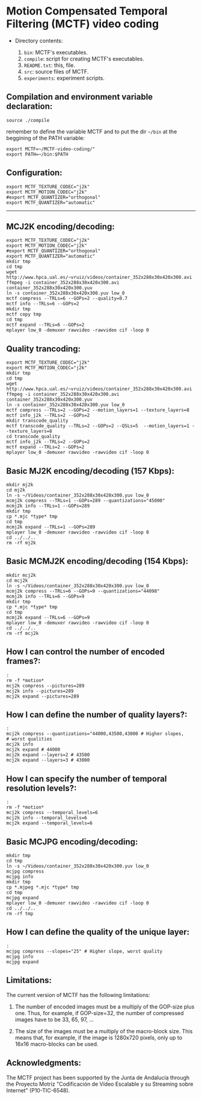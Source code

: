 # Motion Compensated Temporal Filtering (MCTF) video coding

* Directory contents:

  1. `bin`: MCTF's executables.
  2. `compile`: script for creating MCTF's executables.
  3. `README.txt`: this, file.
  4. `src`: source files of MCTF.
  5. `experiments`: experiment scripts.

## Compilation and environment variable declaration:

  ```
  source ./compile
  ```

remember to define the variable MCTF and to put the dir `~/bin` at the
beggining of the PATH variable:

  ```
  export MCTF=~/MCTF-video-coding/"
  export PATH=~/bin:$PATH
  ```
  
## Configuration:

```
export MCTF_TEXTURE_CODEC="j2k"
export MCTF_MOTION_CODEC="j2k"
#export MCTF_QUANTIZER="orthogonal"
export MCTF_QUANTIZER="automatic"
```

--------------


## MCJ2K encoding/decoding:

```
export MCTF_TEXTURE_CODEC="j2k"
export MCTF_MOTION_CODEC="j2k"
#export MCTF_QUANTIZER="orthogonal"
export MCTF_QUANTIZER="automatic"
mkdir tmp
cd tmp
wget http://www.hpca.ual.es/~vruiz/videos/container_352x288x30x420x300.avi
ffmpeg -i container_352x288x30x420x300.avi container_352x288x30x420x300.yuv
ln -s container_352x288x30x420x300.yuv low_0
mctf compress --TRLs=6 --GOPs=2 --quality=0.7
mctf info --TRLs=6 --GOPs=2
mkdir tmp
mctf copy tmp
cd tmp
mctf expand --TRLs=6 --GOPs=2
mplayer low_0 -demuxer rawvideo -rawvideo cif -loop 0
```

## Quality trancoding:

  ```
  export MCTF_TEXTURE_CODEC="j2k"
  export MCTF_MOTION_CODEC="j2k"
  mkdir tmp
  cd tmp
  wget http://www.hpca.ual.es/~vruiz/videos/container_352x288x30x420x300.avi
  ffmpeg -i container_352x288x30x420x300.avi container_352x288x30x420x300.yuv
  ln -s container_352x288x30x420x300.yuv low_0
  mctf compress --TRLs=2 --GOPs=2 --motion_layers=1 --texture_layers=8
  mctf info_j2k --TRLs=2 --GOPs=2
  mkdir transcode_quality
  mctf transcode_quality --TRLs=2 --GOPs=2 --QSLs=5  --motion_layers=1 --texture_layers=8
  cd transcode_quality
  mctf info_j2k --TRLs=2 --GOPs=2
  mctf expand --TRLs=2 --GOPs=2
  mplayer low_0 -demuxer rawvideo -rawvideo cif -loop 0
  ```
   
## Basic MJ2K encoding/decoding (157 Kbps):

  ```
  mkdir mj2k
  cd mj2k
  ln -s ~/Videos/container_352x288x30x420x300.yuv low_0
  mcmj2k compress --TRLs=1 --GOPs=289 --quantizations="45000"
  mcmj2k info --TRLs=1 --GOPs=289
  mkdir tmp
  cp *.mjc *type* tmp
  cd tmp
  mcmj2k expand --TRLs=1 --GOPs=289
  mplayer low_0 -demuxer rawvideo -rawvideo cif -loop 0
  cd ../../..
  rm -rf mj2k
  ```
  
## Basic MCMJ2K encoding/decoding (154 Kbps):

  ```
  mkdir mcj2k
  cd mcj2k
  ln -s ~/Videos/container_352x288x30x420x300.yuv low_0
  mcmj2k compress --TRLs=6 --GOPs=9 --quantizations="44098"
  mcmj2k info --TRLs=6 --GOPs=9
  mkdir tmp
  cp *.mjc *type* tmp
  cd tmp
  mcmj2k expand --TRLs=6 --GOPs=9
  mplayer low_0 -demuxer rawvideo -rawvideo cif -loop 0
  cd ../../..
  rm -rf mcj2k
  ```
  
## How I can control the number of encoded frames?:

   ```
   :
   rm -f *motion*
   mcj2k compress --pictures=289
   mcj2k info --pictures=289
   mcj2k expand --pictures=289
   ```
   
## How I can define the number of quality layers?:

   ```
   :
   mcj2k compress --quantizations="44000,43500,43000 # Higher slopes,
   # worst qualities
   mcj2k info
   mcj2k expand # 44000
   mcj2k expand --layers=2 # 43500
   mcj2k expand --layers=3 # 43000
   ```
   
## How I can specify the number of temporal resolution levels?:

   ```
   :
   rm -f *motion*
   mcj2k compress --temporal_levels=6
   mcj2k info --temporal_levels=6
   mcj2k expand --temporal_levels=6
   ```
   
## Basic MCJPG encoding/decoding:

   ```
   mkdir tmp
   cd tmp
   ln -s ~/Videos/container_352x288x30x420x300.yuv low_0
   mcjpg compress
   mcjpg info
   mkdir tmp
   cp *.mjpeg *.mjc *type* tmp
   cd tmp
   mcjpg expand
   mplayer low_0 -demuxer rawvideo -rawvideo cif -loop 0
   cd ../../..
   rm -rf tmp
   ```

## How I can define the quality of the unique layer:

   ```
   :
   mcjpg compress --slopes="25" # Higher slope, worst quality
   mcjpg info
   mcjpg expand
   ```
   
## Limitations:

The current version of MCTF has the following limitations:

  1. The number of encoded images must be a multiply of the GOP-size
     plus one. Thus, for example, if GOP-size=32, the number of
     compressed images have to be 33, 65, 97, ...

  2. The size of the images must be a multiply of the macro-block
     size. This means that, for example, if the image is 1280x720
     pixels, only up to 16x16 macro-blocks can be used.

## Acknowledgments:

The MCTF project has been supported by the Junta de Andalucía through
the Proyecto Motriz "Codificación de Vídeo Escalable y su Streaming
sobre Internet" (P10-TIC-6548).
